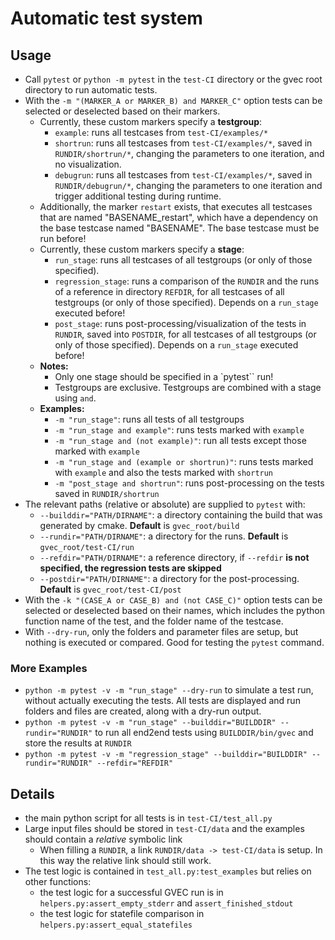 # Automatic test system

## Usage
* Call `pytest` or `python -m pytest` in the `test-CI` directory or the gvec root directory to run automatic tests.
* With the `-m "(MARKER_A or MARKER_B) and MARKER_C"` option tests can be selected or deselected based on their markers.
    * Currently, these custom markers specify a **testgroup**: 
        * `example`: runs all testcases from `test-CI/examples/*` 
        * `shortrun`: runs all testcases from `test-CI/examples/*`, saved in `RUNDIR/shortrun/*`, changing the parameters to one iteration, and no visualization.
        * `debugrun`: runs all testcases from `test-CI/examples/*`, saved in `RUNDIR/debugrun/*`, changing the parameters to one iteration and trigger additional testing during runtime.
    * Additionally, the marker `restart` exists, that executes all testcases that are named "BASENAME_restart", which have a dependency on the base testcase named "BASENAME". The base testcase must be run before!
    * Currently, these custom markers specify a **stage**:
        * `run_stage`: runs all testcases of all testgroups (or only of those specified).
        * `regression_stage`: runs a comparison of the `RUNDIR` and the runs of a reference in directory `REFDIR`, for all testcases of all testgroups (or only of those specified). Depends on a `run_stage` executed before!
        * `post_stage`: runs post-processing/visualization of the tests in `RUNDIR`, saved into `POSTDIR`, for all testcases of all testgroups (or only of those specified). Depends on a `run_stage` executed before!
    * **Notes:**
        * Only one stage should be specified in a `pytest`` run!
        * Testgroups are exclusive. Testgroups are combined with a stage using `and`. 
    * **Examples:** 
        * `-m "run_stage"`: runs all tests of all testgroups
        * `-m "run_stage and example"`: runs tests marked with `example`
        * `-m "run_stage and (not example)"`: run all tests except those marked with `example`
        * `-m "run_stage and (example or shortrun)"`: runs tests marked with `example` and also the tests marked with `shortrun`
        * `-m "post_stage and shortrun"`: runs post-processing on the tests saved in `RUNDIR/shortrun`
* The relevant paths (relative or absolute) are supplied to `pytest` with:
    * `--builddir="PATH/DIRNAME"`: a directory containing the build that was generated by cmake. **Default** is `gvec_root/build`
    * `--rundir="PATH/DIRNAME"`: a directory for the runs. **Default** is `gvec_root/test-CI/run`
    * `--refdir="PATH/DIRNAME"`: a reference directory, if `--refdir` **is not specified, the regression tests are skipped**
    * `--postdir="PATH/DIRNAME"`: a directory for the post-processing. **Default** is `gvec_root/test-CI/post`
* With the `-k "(CASE_A or CASE_B) and (not CASE_C)"` option tests can be selected or deselected based on their names, which includes the python function name of the test, and the folder name of the testcase.
* With `--dry-run`, only the folders and parameter files are setup, but nothing is executed or compared. Good for testing the `pytest` command.


### More Examples
* `python -m pytest -v -m "run_stage" --dry-run` to simulate a test run, without actually executing the tests. All tests are displayed and run folders and files are created, along with a dry-run output.
* `python -m pytest -v -m "run_stage" --builddir="BUILDDIR" --rundir="RUNDIR"` to run all end2end tests using `BUILDDIR/bin/gvec` and store the results at `RUNDIR`
* `python -m pytest -v -m "regression_stage" --builddir="BUILDDIR" --rundir="RUNDIR" --refdir="REFDIR"`
## Details
* the main python script for all tests is in `test-CI/test_all.py`
* Large input files should be stored in `test-CI/data` and the examples should contain a *relative* symbolic link
    * When filling a `RUNDIR`, a link `RUNDIR/data -> test-CI/data` is setup. In this way the relative link should still work.
* The test logic is contained in `test_all.py:test_examples` but relies on other functions:
    * the test logic for a successful GVEC run is in `helpers.py:assert_empty_stderr` and `assert_finished_stdout`
    * the test logic for statefile comparison in `helpers.py:assert_equal_statefiles`
